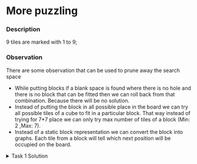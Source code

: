 # More puzzling

### Description
9 tiles are marked with 1 to 9;

### Observation

There are some observation that can be used to prune away the search space

- While putting blocks if a blank space is found where there is no hole and there is no block that can be fitted then we can roll back from that combination. Because there will be no
solution.
- Instead of putting the block in all possible place in the board we can try all possible tiles of a cube to fit in a particular block. That way instead of trying for 7*7 place we can only
try max number of tiles of a block (Min: 2 ,Max: 7).
- Instead of a static block representation we can convert the block into graphs. Each tile from a block will tell which next position will be occupied on the board.

<details><summary>Task 1 Solution</summary>
<p>
```
For Hole: H1(0,3):
1 6 6 # 5 5 5
1 4 6 6 5 5 3
4 4 4 6 5 2 3
4 4 4 7 2 2 3
4 8 7 7 2 2 3
8 8 8 7 9 2 3
8 8 8 9 9 9 9

For Hole: H2(1,0):
1 1 3 3 3 3 3
# 4 4 6 5 5 5
4 4 4 6 6 5 5
2 4 4 4 6 6 5
2 2 7 7 7 8 8
2 2 9 7 8 8 8
2 9 9 9 9 8 8

For Hole: H3(1,4):
1 3 3 3 3 3 2
1 4 4 6 # 2 2
4 4 4 6 6 2 2
9 4 4 4 6 6 2
9 9 8 7 7 7 5
9 8 8 8 7 5 5
9 8 8 8 5 5 5

For Hole: H4(1,5):
1 5 5 5 6 6 9
1 5 5 6 6 # 9
3 5 4 6 7 9 9
3 4 4 4 7 7 9
3 4 4 4 7 8 8
3 4 2 2 8 8 8
3 2 2 2 2 8 8

For Hole: H5(3,2):
1 8 8 9 9 9 9
1 8 8 8 4 9 3
2 8 8 4 4 4 3
2 2 # 4 4 4 3
2 2 5 4 6 6 3
2 5 5 6 6 7 3
5 5 5 6 7 7 7

For Hole: H6(3,3):
1 3 3 3 3 3 6
1 9 9 9 9 6 6
8 8 8 9 6 6 2
8 8 8 # 4 2 2
5 8 4 4 4 2 2
5 5 4 4 4 7 2
5 5 5 4 7 7 7

For Hole: H7(4,1):
1 5 5 5 7 7 7
1 5 5 6 6 7 3
9 5 8 8 6 6 3
9 9 8 8 8 6 3
9 # 8 8 4 4 3
9 2 2 4 4 4 3
2 2 2 2 4 4 4

For Hole: H8(4,4):
1 2 2 2 2 6 6
1 4 2 2 6 6 5
4 4 4 9 6 5 5
4 4 4 9 5 5 5
4 7 9 9 # 8 8
7 7 7 9 8 8 8
3 3 3 3 3 8 8

For Hole: H9(4,6):
1 3 3 3 3 3 9
1 4 2 2 2 2 9
4 4 4 2 2 9 9
4 4 4 5 5 5 9
4 6 6 5 5 8 #
6 6 7 5 8 8 8
6 7 7 7 8 8 8

For Hole: H10(5,3):
1 3 3 3 3 3 4
1 8 8 8 4 4 4
2 8 8 8 4 4 4
2 2 8 6 6 4 7
2 2 6 6 5 7 7
2 9 6 # 5 5 7
9 9 9 9 5 5 5

For Hole: H11(6,0):
1 2 2 2 2 6 6
1 9 2 2 6 6 3
9 9 9 9 6 4 3
5 5 5 4 4 4 3
5 5 8 4 4 4 3
5 8 8 8 4 7 3
# 8 8 8 7 7 7

For Hole: H12(6,4):
1 3 3 3 3 3 9
1 4 2 2 2 2 9
4 4 4 2 2 9 9
4 4 4 5 5 5 9
4 6 6 5 5 8 8
6 6 7 5 8 8 8
6 7 7 7 # 8 8

For Hole: H13(6,5):
1 3 3 3 3 3 5
1 4 7 7 7 5 5
4 4 4 7 5 5 5
4 4 4 8 8 8 9
4 6 6 8 8 8 9
6 6 2 2 8 9 9
6 2 2 2 2 # 9
```
</p>
</details>

<details><summary>Task 2 Solution</summary>
<p>
```
Total Solution for Hole: H1(0,3): 38
Total Solution for Hole: H2(1,0): 92
Total Solution for Hole: H3(1,4): 45
Total Solution for Hole: H4(1,5): 26
Total Solution for Hole: H5(3,2): 50
Total Solution for Hole: H6(3,3): 12
Total Solution for Hole: H7(4,1): 43
Total Solution for Hole: H8(4,4): 37
Total Solution for Hole: H9(4,6): 18
Total Solution for Hole: H10(5,3): 70
Total Solution for Hole: H11(6,0): 181
Total Solution for Hole: H12(6,4): 17
Total Solution for Hole: H13(6,5): 67
```
</p>
</details>

<details><summary>Task 3 Solution</summary>
<p>
```
All cells can contain holes with a puzzle
```
</p>
</details>